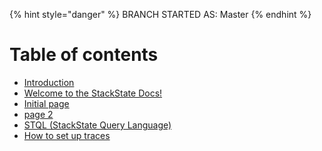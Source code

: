 {% hint style="danger" %}
BRANCH STARTED AS: Master
{% endhint %}

# Table of contents

* [Introduction](README.md)
* [Welcome to the StackState Docs!](new-front.md)
* [Initial page](readme.md)
* [page 2](page-2.md)
* [STQL \(StackState Query Language\)](test_ref.md)
* [How to set up traces](how_to_setup_traces.md)

